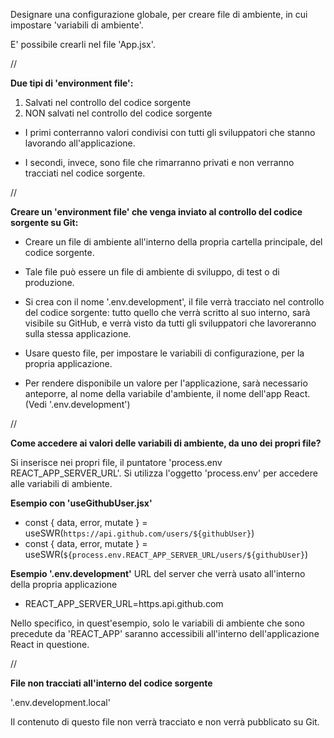 Designare una configurazione globale, 
per creare file di ambiente,
in cui impostare 'variabili di ambiente'.

E' possibile crearli nel file 'App.jsx'.

//

**Due tipi di 'environment file':**
1. Salvati nel controllo del codice sorgente
2. NON salvati nel controllo del codice sorgente

- I primi conterranno valori condivisi con tutti gli sviluppatori che stanno lavorando all'applicazione.

- I secondi, invece, sono file che rimarranno privati e non verranno tracciati nel codice sorgente.

//

**Creare un 'environment file' che venga inviato al controllo del codice sorgente su Git:**

- Creare un file di ambiente all'interno della propria cartella principale, del codice sorgente.
- Tale file può essere un file di ambiente di sviluppo, di test o di produzione.

- Si crea con il nome '.env.development',
il file verrà tracciato nel controllo del codice sorgente: 
tutto quello che verrà scritto al suo interno, 
sarà visibile su GitHub,
e verrà visto da tutti gli sviluppatori che lavoreranno sulla stessa applicazione.

- Usare questo file, per impostare le variabili di configurazione, per la propria applicazione.

- Per rendere disponibile un valore per l'applicazione, sarà necessario anteporre, al nome della variabile d'ambiente, il nome dell'app React.
(Vedi '.env.development')

//

**Come accedere ai valori delle variabili di ambiente, da uno dei propri file?** 

Si inserisce nei propri file, il puntatore 'process.env REACT_APP_SERVER_URL'.
Si utilizza l'oggetto 'process.env' per accedere alle variabili di ambiente.

**Esempio con 'useGithubUser.jsx'**
- const { data, error, mutate } = useSWR(`https://api.github.com/users/${githubUser}`)
- const { data, error, mutate } = useSWR(`${process.env.REACT_APP_SERVER_URL/users/${githubUser}`)

**Esempio '.env.development'**
URL del server che verrà usato all'interno della propria applicazione
- REACT_APP_SERVER_URL=https.api.github.com

Nello specifico, in quest'esempio, 
solo le variabili di ambiente che sono precedute da 'REACT_APP' saranno accessibili all'interno dell'applicazione React in questione.

//

**File non tracciati all'interno del codice sorgente**

'.env.development.local'

Il contenuto di questo file non verrà tracciato e non verrà pubblicato su Git.